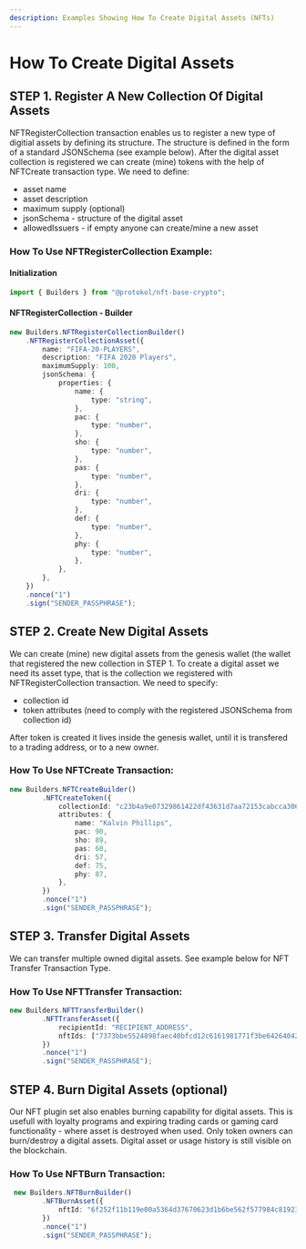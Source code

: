 ```yaml
---
description: Examples Showing How To Create Digital Assets (NFTs)
---
```


# How To Create Digital Assets

## **STEP 1. Register A New Collection Of Digital Assets**

NFTRegisterCollection transaction enables us to register a new type of digitial assets by defining its structure. The structure is defined in the form of a standard JSONSchema \(see example below\). After the digital asset collection is registered we can create \(mine\) tokens with the help of NFTCreate transaction type. We need to define:

* asset name
* asset description
* maximum supply \(optional\)
* jsonSchema - structure of the digital asset
* allowedIssuers - if empty anyone can create/mine a new asset

### How To Use NFTRegisterCollection Example:

#### Initialization

```typescript
import { Builders } from "@protokol/nft-base-crypto";
```

#### NFTRegisterCollection - Builder

```typescript
new Builders.NFTRegisterCollectionBuilder()
    .NFTRegisterCollectionAsset({
        name: "FIFA-20-PLAYERS",
        description: "FIFA 2020 Players",
        maximumSupply: 100,
        jsonSchema: {
            properties: {
                name: {
                    type: "string",
                },
                pac: {
                    type: "number",
                },
                sho: {
                    type: "number",
                },
                pas: {
                    type: "number",
                },
                dri: {
                    type: "number",
                },
                def: {
                    type: "number",
                },
                phy: {
                    type: "number",
                },
            },
        },
    })
    .nonce("1")
    .sign("SENDER_PASSPHRASE");
```

## STEP 2. Create New Digital Assets

We can create \(mine\) new digital assets from the genesis wallet \(the wallet that registered the new collection in STEP 1. To create a digital asset we need its asset type, that is the collection we registered with NFTRegisterCollection transaction. We need to specify:

* collection id
* token attributes \(need to comply with the registered JSONSchema from collection id\)

After token is created it lives inside the genesis wallet, until it is transfered to a trading address, or to a new owner. 

### How To Use NFTCreate Transaction:

```typescript
new Builders.NFTCreateBuilder()
        .NFTCreateToken({
            collectionId: "c23b4a9e07329861422df43631d7aa72153cabcca3067941b94a69016ae8723b",
            attributes: {
                name: "Kalvin Phillips",
                pac: 90,
                sho: 89,
                pas: 60,
                dri: 57,
                def: 75,
                phy: 87,
            },
        })
        .nonce("1")
        .sign("SENDER_PASSPHRASE");
```

## STEP 3. Transfer Digital Assets

We can transfer multiple owned digital assets. See example below for NFT Transfer Transaction Type.

### How To Use NFTTransfer Transaction:

```typescript
new Builders.NFTTransferBuilder()
        .NFTTransferAsset({
            recipientId: "RECIPIENT_ADDRESS",
            nftIds: ["7373bbe5524898faec40bfcd12c6161981771f3be6426404208784831f4b0d02"],
        })
        .nonce("1")
        .sign("SENDER_PASSPHRASE");

```

## STEP 4. Burn Digital Assets \(optional\)

Our NFT plugin set also enables burning capability for digital assets. This is usefull with loyalty programs and expiring trading cards or gaming card functionality - where asset is destroyed when used. Only token owners can burn/destroy a digital assets. Digital asset or usage history is still visible on the blockchain. 

### How To Use NFTBurn Transaction:

```typescript
 new Builders.NFTBurnBuilder()
        .NFTBurnAsset({
            nftId: "6f252f11b119e00a5364d37670623d1b6be562f577984c819237ca4668e2897e",
        })
        .nonce("1")
        .sign("SENDER_PASSPHRASE");
```

## 

